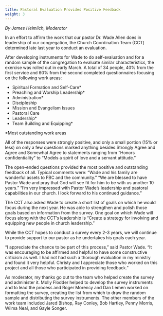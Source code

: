 ```yaml
---
title: Pastoral Evaluation Provides Positive Feedback
weight: 3
---
```


*By James Heimlich, Moderator*
 
In an effort to affirm the work that our pastor Dr. Wade Allen does in leadership of our congregation, the Church Coordination Team (CCT) determined late last year to conduct an evaluation.
 
After developing instruments for Wade to do self-evaluation and for a random sample of the congregation to evaluate similar characteristics, the exercise was rolled out in early March.  A total of 34 people, 40% from the first service and 60% from the second completed questionnaires focusing on the following work areas:
- Spiritual Formation and Self-Care*
- Preaching and Worship Leadership*
- Administration*
- Discipleship
- Mission and Evangelism Issues
- Pastoral Care
- Leadership*
- Team Building and Equipping*
 
*Most outstanding work areas
 
All of the responses were strongly positive, and only a small portion (15% or less) on only a few questions marked anything besides Strongly Agree and Agree and Somewhat Agree to statements ranging from “Honors confidentiality” to “Models a spirit of love and a servant attitude.”
 
The open-ended questions provided the most positive and outstanding feedback of all.  Typical comments were: “Wade and his family are wonderful assets to FBC and the community.”  “We are blessed to have Pastor Wade and pray that God will see fit for him to be with us another 10 years.”  “I’m very impressed with Pastor Wade’s leadership and pastoral capabilities in our church.  I look forward to his continued guidance.”
 
The CCT also asked Wade to create a short list of goals on which he would focus during the next year. He was able to strengthen and polish those goals based on information from the survey.  One goal on which Wade will focus along with the CCT’s leadership is “Create a strategy for involving and equipping new people in church leadership.”
 
While the CCT hopes to conduct a survey every 2-3 years, we will continue to provide support to our pastor as he undertakes his goals each year.
 
“I appreciate the chance to be part of this process,” said Pastor Wade. “It was encouraging to be affirmed and helpful to have some constructive criticism as well.  I had not had such a thorough evaluation in my ministry and found it very helpful.  Christy and I appreciate those who worked on this project and all those who participated in providing feedback.”
 
As moderator, my thanks go out to the team who helped create the survey and administer it.  Molly Flodder helped to develop the survey instruments and to lead the process and Roger Morency and Dan Lemen worked on formatting the survey, creating the list from which to draw the random sample and distributing the survey instruments.  The other members of the work team included Jared Bishop, Ray Conley, Bob Hartley, Penny Morris, Wilma Neal, and Gayle Songer.